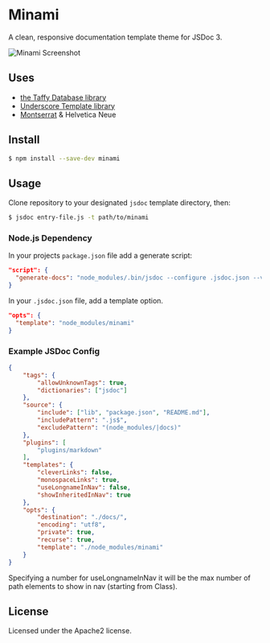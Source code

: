 # Minami

A clean, responsive documentation template theme for JSDoc 3.

![Minami Screenshot](http://puu.sh/gOyNe/66c3adcb97.png)


## Uses

- [the Taffy Database library](http://taffydb.com/)
- [Underscore Template library](http://underscorejs.org/#template)
- [Montserrat](https://fonts.google.com/specimen/Montserrat) & Helvetica Neue


## Install

```bash
$ npm install --save-dev minami
```


## Usage

Clone repository to your designated `jsdoc` template directory, then:

```bash
$ jsdoc entry-file.js -t path/to/minami
```


### Node.js Dependency

In your projects `package.json` file add a generate script:

```json
"script": {
  "generate-docs": "node_modules/.bin/jsdoc --configure .jsdoc.json --verbose"
}
```

In your `.jsdoc.json` file, add a template option.

```json
"opts": {
  "template": "node_modules/minami"
}
```


### Example JSDoc Config

```json
{
    "tags": {
        "allowUnknownTags": true,
        "dictionaries": ["jsdoc"]
    },
    "source": {
        "include": ["lib", "package.json", "README.md"],
        "includePattern": ".js$",
        "excludePattern": "(node_modules/|docs)"
    },
    "plugins": [
        "plugins/markdown"
    ],
    "templates": {
        "cleverLinks": false,
        "monospaceLinks": true,
        "useLongnameInNav": false,
        "showInheritedInNav": true
    },
    "opts": {
        "destination": "./docs/",
        "encoding": "utf8",
        "private": true,
        "recurse": true,
        "template": "./node_modules/minami"
    }
}
```

Specifying a number for useLongnameInNav it will be the max number of path elements to show in nav (starting from Class).


## License

Licensed under the Apache2 license.
